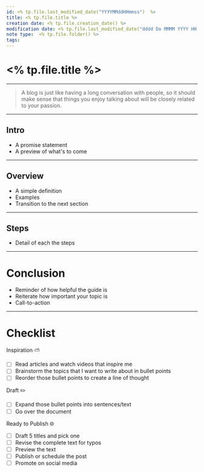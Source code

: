 ```yaml
---
id: <% tp.file.last_modified_date("YYYYMMddHHmmss")  %> 
title: <% tp.file.title %>
creation date: <% tp.file.creation_date() %> 
modification date: <% tp.file.last_modified_date("dddd Do MMMM YYYY HH:mm:ss") %>
note type:  <% tp.file.folder() %>
tags: 
---
```


# <% tp.file.title %>
---

> A blog is just like having a long conversation with people, so it should make sense that things you enjoy talking about will be closely related to your passion.

---
## Intro
* A promise statement
* A preview of what's to come

---
## Overview
* A simple definition
* Examples
* Transition to the next section
---

## Steps
* Detail of each the steps
---

# Conclusion
* Reminder of how helpful the guide is
* Reiterate how important your topic is
* Call-to-action
---

# Checklist

Inspiration ⛅
- [ ] Read articles and watch videos that inspire me
- [ ] Brainstorm the topics that I want to write about in bullet points
- [ ] Reorder those bullet points to create a line of thought

Draft ✏️
- [ ] Expand those bullet points into sentences/text
- [ ] Go over the document

Ready to Publish 🌐
- [ ] Draft 5 titles and pick one
- [ ] Revise the complete text for typos
- [ ] Preview the text
- [ ] Publish or schedule the post
- [ ] Promote on social media
```